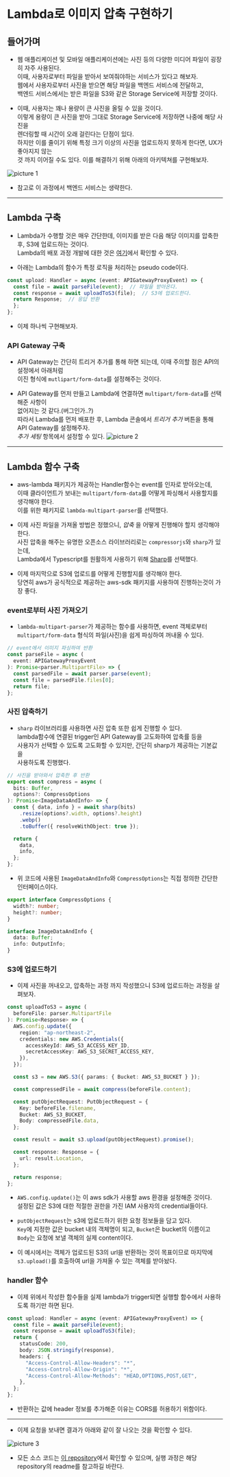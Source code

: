 # Lambda로 이미지 압축 구현하기

<h2>들어가며</h2>

- 웹 애플리케이션 및 모바일 애플리케이션에는 사진 등의 다양한 미디어 파일이 굉장히 자주 사용된다.  
  이때, 사용자로부터 파일을 받아서 보여줘야하는 서비스가 있다고 해보자.  
  웹에서 사용자로부터 사진을 받으면 해당 파일을 백엔드 서비스에 전달하고,  
  백엔드 서비스에서는 받은 파일을 S3와 같은 Storage Service에 저장할 것이다.

- 이때, 사용자는 꽤나 용량이 큰 사진을 올릴 수 있을 것이다.  
  이렇게 용량이 큰 사진을 받아 그대로 Storage Service에 저장하면 나중에 해당 사진을  
  렌더링할 때 시간이 오래 걸린다는 단점이 있다.  
  하지만 이를 줄이기 위해 특정 크기 이상의 사진을 업로드하지 못하게 한다면, UX가 좋아지지 않는  
  것 까지 이어질 수도 있다. 이를 해결하기 위해 아래의 아키텍쳐를 구현해보자.

![picture 1](../../images/4a6695fc00e67f4ba002367cc517825fec0ba0259fc7c590cb2bdb77edfdd6a0.png)

- 참고로 이 과정에서 백엔드 서비스는 생략한다.

<hr/>

<h2>Lambda 구축</h2>

- Lambda가 수행할 것은 매우 간단한데, 이미지를 받은 다음 해당 이미지를 압축한 후, S3에 업로드하는 것이다.  
  Lambda의 배포 과정 개발에 대한 것은 <a href="https://github.com/sang-w0o/Study/blob/master/AWS/Backend/Lambda%20%EA%B5%AC%EC%B6%95%ED%95%98%EA%B8%B0.md">여기</a>에서 확인할 수 있다.

- 아래는 Lambda의 함수가 특정 로직을 처리하는 pseudo code이다.

```ts
const upload: Handler = async (event: APIGatewayProxyEvent) => {
  const file = await parseFile(event);  // 파일을 받아온다.
  const response = await uploadToS3(file);  // S3에 업로드한다.
  return Response;  // 응답 반환
  };
};
```

- 이제 하나씩 구현해보자.

<h3>API Gateway 구축</h3>

- API Gateway는 간단히 트리거 추가를 통해 하면 되는데, 이때 주의할 점은 API의 설정에서 아래처럼  
  이진 형식에 `mutlipart/form-data`를 설정해주는 것이다.

- API Gateway를 먼저 만들고 Lambda에 연결하면 `multipart/form-data`를 선택해준 사항이  
  없어지는 것 같다.(버그인가..?)  
  따라서 Lambda를 먼저 배포한 후, Lambda 콘솔에서 _트리거 추가_ 버튼을 통해 API Gateway를 설정해주자.  
  _추가 세팅_ 항목에서 설정할 수 있다.
  ![picture 2](../../images/e98128c78e95432e037b2e6fd91eab330129cb59fb7da94e4f6f3ac3fab83dea.png)

<hr/>

<h2>Lambda 함수 구축</h2>

- aws-lambda 패키지가 제공하는 Handler함수는 event를 인자로 받아오는데,  
  이때 클라이언트가 보내는 `multipart/form-data`를 어떻게 파싱해서 사용할지를 생각해야 한다.  
  이를 위한 패키지로 `lambda-multipart-parser`를 선택했다.

- 이제 사진 파일을 가져올 방법은 정했으니, _압축_ 을 어떻게 진행해야 할지 생각해야 한다.  
  사진 압축을 해주는 유명한 오픈소스 라이브러리로는 `compressorjs`와 `sharp`가 있는데,  
  Lambda에서 Typescript를 원활하게 사용하기 위해 <a href="https://github.com/lovell/sharp">Sharp</a>를 선택했다.

- 이제 마지막으로 S3에 업로드를 어떻게 진행할지를 생각해야 한다.  
  당연히 aws가 공식적으로 제공하는 aws-sdk 패키지를 사용하여 진행하는것이 가장 좋다.

<h3>event로부터 사진 가져오기</h3>

- `lambda-multipart-parser`가 제공하는 함수를 사용하면, event 객체로부터  
  `multipart/form-data` 형식의 파일(사진)을 쉽게 파싱하여 꺼내올 수 있다.

```ts
// event에서 이미지 파싱하여 반환
const parseFile = async (
  event: APIGatewayProxyEvent
): Promise<parser.MultipartFile> => {
  const parsedFile = await parser.parse(event);
  const file = parsedFile.files[0];
  return file;
};
```

<h3>사진 압축하기</h3>

- `sharp` 라이브러리를 사용하면 사진 압축 또한 쉽게 진행할 수 있다.  
  lambda함수에 연결된 trigger인 API Gateway를 고도화하여 압축률 등을  
  사용자가 선택할 수 있도록 고도화할 수 있지만, 간단히 sharp가 제공하는 기본값을  
  사용하도록 진행했다.

```ts
// 사진을 받아와서 압축한 후 반환
export const compress = async (
  bits: Buffer,
  options?: CompressOptions
): Promise<ImageDataAndInfo> => {
  const { data, info } = await sharp(bits)
    .resize(options?.width, options?.height)
    .webp()
    .toBuffer({ resolveWithObject: true });

  return {
    data,
    info,
  };
};
```

- 위 코드에 사용된 `ImageDataAndInfo`와 `CompressOptions`는 직접 정의한 간단한 인터페이스이다.

```ts
export interface CompressOptions {
  width?: number;
  height?: number;
}

interface ImageDataAndInfo {
  data: Buffer;
  info: OutputInfo;
}
```

<h3>S3에 업로드하기</h3>

- 이제 사진을 꺼내오고, 압축하는 과정 까지 작성했으니 S3에 업로드하는 과정을 살펴보자.

```ts
const uploadToS3 = async (
  beforeFile: parser.MultipartFile
): Promise<Response> => {
  AWS.config.update({
    region: "ap-northeast-2",
    credentials: new AWS.Credentials({
      accessKeyId: AWS_S3_ACCESS_KEY_ID,
      secretAccessKey: AWS_S3_SECRET_ACCESS_KEY,
    }),
  });

  const s3 = new AWS.S3({ params: { Bucket: AWS_S3_BUCKET } });

  const compressedFile = await compress(beforeFile.content);

  const putObjectRequest: PutObjectRequest = {
    Key: beforeFile.filename,
    Bucket: AWS_S3_BUCKET,
    Body: compressedFile.data,
  };

  const result = await s3.upload(putObjectRequest).promise();

  const response: Response = {
    url: result.Location,
  };

  return response;
};
```

- `AWS.config.update()`는 이 aws sdk가 사용할 aws 환경을 설정해준 것이다.  
  설정된 값은 S3에 대한 적절한 권한을 가진 IAM 사용자의 credential들이다.

- `putObjectRequest`는 s3에 업로드하기 위한 요청 정보들을 담고 있다.  
  `Key`에 지정한 값은 bucket 내의 객체명이 되고, `Bucket`은 bucket의 이름이고  
  `Body`는 요청에 보낼 객체의 실제 content이다.

- 이 예시에서는 객체가 업로드된 S3의 url을 반환하는 것이 목표이므로 마지막에  
  `s3.upload()`를 호출하여 url을 가져올 수 있는 객체를 받아놨다.

<h3>handler 함수</h3>

- 이제 위에서 작성한 함수들을 실제 lambda가 trigger되면 실행할 함수에서 사용하도록 하기만 하면 된다.

```ts
const upload: Handler = async (event: APIGatewayProxyEvent) => {
  const file = await parseFile(event);
  const response = await uploadToS3(file);
  return {
    statusCode: 200,
    body: JSON.stringify(response),
    headers: {
      "Access-Control-Allow-Headers": "*",
      "Access-Control-Allow-Origin": "*",
      "Access-Control-Allow-Methods": "HEAD,OPTIONS,POST,GET",
    },
  };
};
```

- 반환하는 값에 header 정보를 추가해준 이유는 CORS를 허용하기 위함이다.

<hr/>

- 이제 요청을 보내면 결과가 아래와 같이 잘 나오는 것을 확인할 수 있다.

![picture 3](../../images/5efe1f49fb13e44adce6175f52ae0de6d7ff4442fd353b889c5a1ef162056a99.png)

- 모든 소스 코드는 <a href="https://github.com/Example-Collection/Lambda-Image-Resizing-Example">이 repository</a>에서 확인할 수 있으며, 실행 과정은 해당  
  repository의 readme를 참고하길 바란다.
